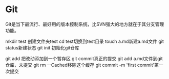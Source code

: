 # Git
Git是当下最流行、最好用的版本控制系统，比SVN强大的地方就在于其分支管理功能。

mkdir test 创建文件夹test 
cd test切换到test目录
touch a.md新建a.md文件
git status新建状态
git init 初始化git仓库

git add 把改动添加到一个暂存区
git commit真正的提交
git add a.md文件到git仓库，未提交
git rm --Cached移除这个缓存
git commit -m 'first commit'第一次提交




